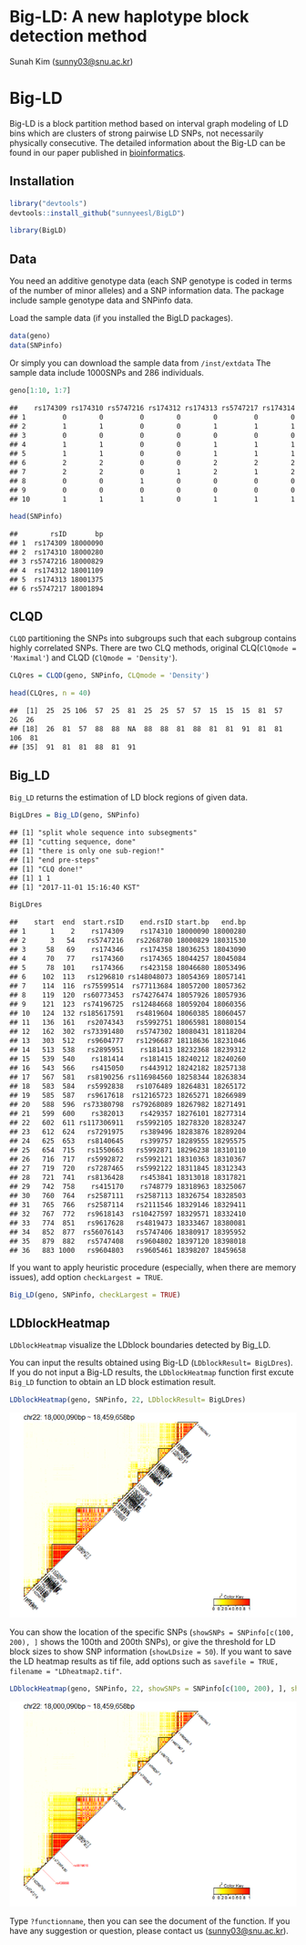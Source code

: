 Big-LD: A new haplotype block detection method
================
Sunah Kim (<sunny03@snu.ac.kr>)

Big-LD
======

Big-LD is a block partition method based on interval graph modeling of LD bins which are clusters of strong pairwise LD SNPs, not necessarily physically consecutive. The detailed information about the Big-LD can be found in our paper published in [bioinformatics](https://academic.oup.com/bioinformatics/article/doi/10.1093/bioinformatics/btx609/4282661/A-new-haplotype-block-detection-method-for-dense).

Installation
------------

``` r
library("devtools")
devtools::install_github("sunnyeesl/BigLD")
```

``` r
library(BigLD)
```

Data
----

You need an additive genotype data (each SNP genotype is coded in terms of the number of minor alleles) and a SNP information data. The package include sample genotype data and SNPinfo data.

Load the sample data (if you installed the BigLD packages).

``` r
data(geno)
data(SNPinfo)
```

Or simply you can download the sample data from `/inst/extdata` The sample data include 1000SNPs and 286 individuals.

``` r
geno[1:10, 1:7]
```

    ##    rs174309 rs174310 rs5747216 rs174312 rs174313 rs5747217 rs174314
    ## 1         0        0         0        0        0         0        0
    ## 2         1        1         0        0        1         1        1
    ## 3         0        0         0        0        0         0        0
    ## 4         1        1         0        0        1         1        1
    ## 5         1        1         0        0        1         1        1
    ## 6         2        2         0        0        2         2        2
    ## 7         2        2         0        1        2         1        2
    ## 8         0        0         1        0        0         0        0
    ## 9         0        0         0        0        0         0        0
    ## 10        1        1         1        0        1         1        1

``` r
head(SNPinfo)
```

    ##        rsID       bp
    ## 1  rs174309 18000090
    ## 2  rs174310 18000280
    ## 3 rs5747216 18000829
    ## 4  rs174312 18001109
    ## 5  rs174313 18001375
    ## 6 rs5747217 18001894

CLQD
----

`CLQD` partitioning the SNPs into subgroups such that each subgroup contains highly correlated SNPs. There are two CLQ methods, original CLQ(`ClQmode = 'Maximal'`) and CLQD (`ClQmode = 'Density'`).

``` r
CLQres = CLQD(geno, SNPinfo, CLQmode = 'Density')
```

``` r
head(CLQres, n = 40)
```

    ##  [1]  25  25 106  57  25  81  25  25  57  57  15  15  15  81  57  26  26
    ## [18]  26  81  57  88  88  NA  88  88  81  88  81  81  91  81  81 106  81
    ## [35]  91  81  81  88  81  91

Big\_LD
-------

`Big_LD` returns the estimation of LD block regions of given data.

``` r
BigLDres = Big_LD(geno, SNPinfo)
```

    ## [1] "split whole sequence into subsegments"
    ## [1] "cutting sequence, done"
    ## [1] "there is only one sub-region!"
    ## [1] "end pre-steps"
    ## [1] "CLQ done!"
    ## [1] 1 1
    ## [1] "2017-11-01 15:16:40 KST"

``` r
BigLDres
```

    ##    start  end  start.rsID    end.rsID start.bp   end.bp
    ## 1      1    2    rs174309    rs174310 18000090 18000280
    ## 2      3   54   rs5747216   rs2268780 18000829 18031530
    ## 3     58   69    rs174346    rs174358 18036253 18043090
    ## 4     70   77    rs174360    rs174365 18044257 18045084
    ## 5     78  101    rs174366    rs423158 18046680 18053496
    ## 6    102  113   rs1296810 rs148048073 18054369 18057141
    ## 7    114  116  rs75599514  rs77113684 18057200 18057362
    ## 8    119  120  rs60773453  rs74276474 18057926 18057936
    ## 9    121  123  rs74196725  rs12484668 18059204 18060356
    ## 10   124  132 rs185617591   rs4819604 18060385 18060457
    ## 11   136  161   rs2074343   rs5992751 18065981 18080154
    ## 12   162  302  rs73391480   rs5747302 18080431 18118204
    ## 13   303  512   rs9604777   rs1296687 18118636 18231046
    ## 14   513  538   rs2895951    rs181413 18232368 18239312
    ## 15   539  540    rs181414    rs181415 18240212 18240260
    ## 16   543  566    rs415050    rs443912 18242182 18257138
    ## 17   567  581   rs8190256 rs116984560 18258344 18263834
    ## 18   583  584   rs5992838   rs1076489 18264831 18265172
    ## 19   585  587   rs9617618  rs12165723 18265271 18266989
    ## 20   588  596  rs73380798  rs79268089 18267982 18271491
    ## 21   599  600    rs382013    rs429357 18276101 18277314
    ## 22   602  611 rs117306911   rs5992105 18278320 18283247
    ## 23   612  624   rs7291975    rs389496 18283876 18289204
    ## 24   625  653   rs8140645    rs399757 18289555 18295575
    ## 25   654  715   rs1550663   rs5992871 18296238 18310110
    ## 26   716  717   rs5992872   rs5992121 18310363 18310367
    ## 27   719  720   rs7287465   rs5992122 18311845 18312343
    ## 28   721  741   rs8136428    rs453841 18313018 18317821
    ## 29   742  758    rs415170    rs748779 18318963 18325067
    ## 30   760  764   rs2587111   rs2587113 18326754 18328503
    ## 31   765  766   rs2587114   rs2111546 18329146 18329411
    ## 32   767  772   rs9618143  rs10427597 18329571 18332410
    ## 33   774  851   rs9617628   rs4819473 18333467 18380081
    ## 34   852  877  rs56076143   rs5747406 18380917 18395952
    ## 35   879  882   rs5747408   rs9604802 18397120 18398018
    ## 36   883 1000   rs9604803   rs9605461 18398207 18459658

If you want to apply heuristic procedure (especially, when there are memory issues), add option `checkLargest = TRUE`.

``` r
Big_LD(geno, SNPinfo, checkLargest = TRUE)
```

LDblockHeatmap
--------------

`LDblockHeatmap` visualize the LDblock boundaries detected by Big\_LD.

You can input the results obtained using Big-LD (`LDblockResult= BigLDres`). If you do not input a Big-LD results, the `LDblockHeatmap` function first excute `Big_LD` function to obtain an LD block estimation result.

``` r
LDblockHeatmap(geno, SNPinfo, 22, LDblockResult= BigLDres)
```

![](README_figs/README-LDheatmap1-1.png)

You can show the location of the specific SNPs (`showSNPs = SNPinfo[c(100, 200), ]` shows the 100th and 200th SNPs), or give the threshold for LD block sizes to show SNP information (`showLDsize = 50`). If you want to save the LD heatmap results as tif file, add options such as `savefile = TRUE, filename = "LDheatmap2.tif"`.

``` r
LDblockHeatmap(geno, SNPinfo, 22, showSNPs = SNPinfo[c(100, 200), ], showLDsize = 50, savefile = TRUE, filename = "LDheatmap2.tif")
```

![](README_figs/README-LDheatmap3-1.png)

Type `?functionname`, then you can see the document of the function. If you have any suggestion or question, please contact us (<sunny03@snu.ac.kr>).
